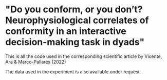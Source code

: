 # "Do you conform, or you don’t? Neurophysiological correlates of conformity in an interactive decision-making task in dyads"

This is all the code used in the corresponding scientific article by Vicente, Ara & Marco-Pallarés (2022)

The data used in the experiment is also available under request.
